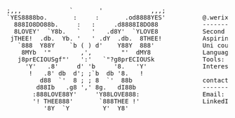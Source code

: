 <pre>
                     
;,,,             `       '             ,,,;          
`YES8888bo.       :     :       .od8888YES'          @.werixx
  888IO8DO88b.     :   :     .d8888I8DO88            -------- 
  8LOVEY'  `Y8b.   `   '   .d8Y'  `YLOVE8            Second year compsci student
 jTHEE!  .db.  Yb. '   ' .dY  .db.  8THEE!           Aspiring junior googler
   `888  Y88Y    `b ( ) d'    Y88Y  888'             Uni course: programming and algorithms
    8MYb  '"        ,',        "'  dMY8              Languages: Python, C#, Java, Html, Css
   j8prECIOUSgf"'   ':'   `"?g8prECIOUSk             Tools: Git, VSCode, Vim, Jupyter Notebooks
     'Y'   .8'     d' 'b     '8.   'Y'               Interests: astronomy, calisthenics, breakbeat music & machine learning
      !   .8' db  d'; ;`b  db '8.   !                
         d88  `'  8 ; ; 8  `'  88b                   contact
        d88Ib   .g8 ',' 8g.   dI88b                  -------
       :888LOVE88Y'     'Y88LOVE888:                 Email: willbemyemail@gmail.com
       '! THEE888'       `888THEE !'                 LinkedIn: willbelinked.someday
          '8Y  `Y         Y'  Y8'

</pre>
⠀⠀⠀⠀⠀⠀⠀
